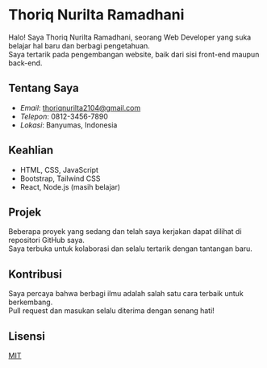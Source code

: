 # Thoriq Nurilta Ramadhani

Halo! Saya Thoriq Nurilta Ramadhani, seorang Web Developer yang suka belajar hal baru dan berbagi pengetahuan.  
Saya tertarik pada pengembangan website, baik dari sisi front-end maupun back-end.

## Tentang Saya

- *Email*: thoriqnurilta2104@gmail.com  
- *Telepon*: 0812-3456-7890  
- *Lokasi*: Banyumas, Indonesia  

## Keahlian

- HTML, CSS, JavaScript
- Bootstrap, Tailwind CSS
- React, Node.js (masih belajar)

## Projek

Beberapa proyek yang sedang dan telah saya kerjakan dapat dilihat di repositori GitHub saya.  
Saya terbuka untuk kolaborasi dan selalu tertarik dengan tantangan baru.

## Kontribusi

Saya percaya bahwa berbagi ilmu adalah salah satu cara terbaik untuk berkembang.  
Pull request dan masukan selalu diterima dengan senang hati!

## Lisensi

[MIT](https://choosealicense.com/licenses/mit/)
